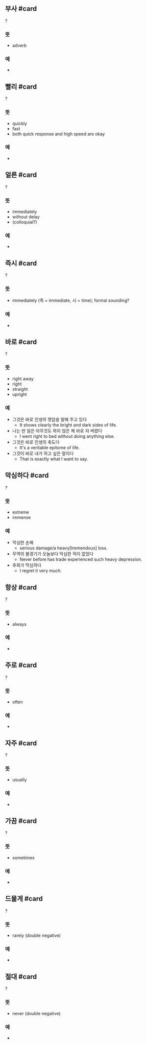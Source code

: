 ## 부사 #card
?
### 뜻
- adverb
### 예
-
<!--SR:!2025-07-08,115,210-->

## 빨리 #card
?
### 뜻
- quickly
- fast
- both quick response and high speed are okay
### 예
-
<!--SR:!2025-05-03,92,246-->

## 얼른 #card
?
### 뜻
- immediately
- without delay
- (colloquial?)
### 예
-
<!--SR:!2025-03-31,70,245-->

## 즉시 #card
?
### 뜻
- immediately (즉 = immediate, 시 = time); formal sounding?
### 예
-
<!--SR:!2025-05-24,96,246-->

## 바로 #card
?
### 뜻
- right away
- right
- straight
- upright
### 예
- 그것은 바로 인생의 명암을 말해 주고 있다
	- It shows clearly the bright and dark sides of life.
- 나는 딴 일은 아무것도 하지 않은 채 바로 자 버렸다
	- I went right to bed without doing anything else.
- 그것은 바로 인생의 축도다
	- It's a veritable epitome of life.
- 그것이 바로 내가 하고 싶은 말이다
	- That is exactly what I want to say.
<!--SR:!2025-04-16,58,225-->

## 막심하다 #card
?
### 뜻
- extreme
- immense
### 예
- 막심한 손해
	- serious damage/a heavy[tremendous] loss.
- 무역의 불경기가 오늘보다 막심한 적이 없었다
	- Never before has trade experienced such heavy depression.
- 후회가 막심하다
	- I regret it very much.
<!--SR:!2025-04-25,33,164-->

## 항상 #card
?
### 뜻
- always
### 예
-

## 주로 #card
?
### 뜻
- often
### 예
-
<!--SR:!2025-03-25,5,238-->

## 자주 #card
?
### 뜻
- usually
### 예
-

## 가끔 #card
?
### 뜻
- sometimes
### 예
-

## 드물게 #card
?
### 뜻
- rarely (double negative)
### 예
-

## 절대 #card
?
### 뜻
- never (double negative)
### 예
-



